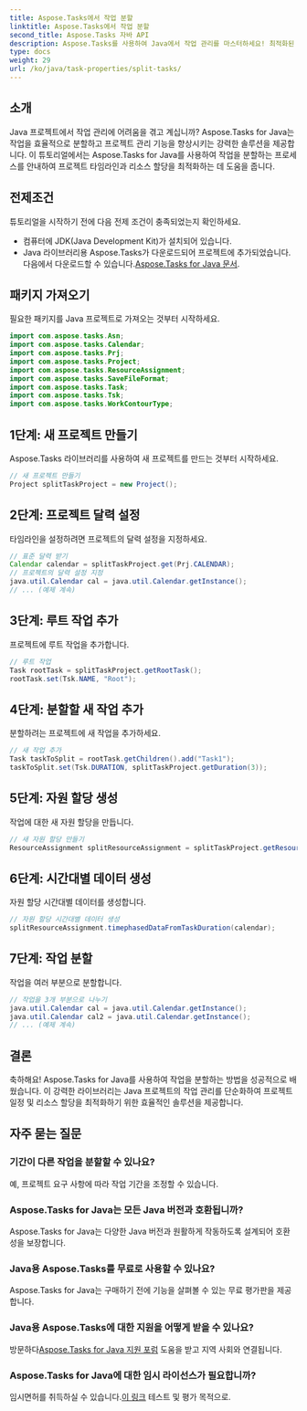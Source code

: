 ```yaml
---
title: Aspose.Tasks에서 작업 분할
linktitle: Aspose.Tasks에서 작업 분할
second_title: Aspose.Tasks 자바 API
description: Aspose.Tasks를 사용하여 Java에서 작업 관리를 마스터하세요! 최적화된 프로젝트 일정을 위해 작업을 효율적으로 분할하는 방법을 알아보세요. 지금 다운로드하세요!
type: docs
weight: 29
url: /ko/java/task-properties/split-tasks/
---
```

## 소개
Java 프로젝트에서 작업 관리에 어려움을 겪고 계십니까? Aspose.Tasks for Java는 작업을 효율적으로 분할하고 프로젝트 관리 기능을 향상시키는 강력한 솔루션을 제공합니다. 이 튜토리얼에서는 Aspose.Tasks for Java를 사용하여 작업을 분할하는 프로세스를 안내하여 프로젝트 타임라인과 리소스 할당을 최적화하는 데 도움을 줍니다.
## 전제조건
튜토리얼을 시작하기 전에 다음 전제 조건이 충족되었는지 확인하세요.
- 컴퓨터에 JDK(Java Development Kit)가 설치되어 있습니다.
-  Java 라이브러리용 Aspose.Tasks가 다운로드되어 프로젝트에 추가되었습니다. 다음에서 다운로드할 수 있습니다.[Aspose.Tasks for Java 문서](https://reference.aspose.com/tasks/java/).
## 패키지 가져오기
필요한 패키지를 Java 프로젝트로 가져오는 것부터 시작하세요.
```java
import com.aspose.tasks.Asn;
import com.aspose.tasks.Calendar;
import com.aspose.tasks.Prj;
import com.aspose.tasks.Project;
import com.aspose.tasks.ResourceAssignment;
import com.aspose.tasks.SaveFileFormat;
import com.aspose.tasks.Task;
import com.aspose.tasks.Tsk;
import com.aspose.tasks.WorkContourType;
```
## 1단계: 새 프로젝트 만들기
Aspose.Tasks 라이브러리를 사용하여 새 프로젝트를 만드는 것부터 시작하세요.
```java
// 새 프로젝트 만들기
Project splitTaskProject = new Project();
```
## 2단계: 프로젝트 달력 설정
타임라인을 설정하려면 프로젝트의 달력 설정을 지정하세요.
```java
// 표준 달력 받기
Calendar calendar = splitTaskProject.get(Prj.CALENDAR);
// 프로젝트의 달력 설정 지정
java.util.Calendar cal = java.util.Calendar.getInstance();
// ... (예제 계속)
```
## 3단계: 루트 작업 추가
프로젝트에 루트 작업을 추가합니다.
```java
// 루트 작업
Task rootTask = splitTaskProject.getRootTask();
rootTask.set(Tsk.NAME, "Root");
```
## 4단계: 분할할 새 작업 추가
분할하려는 프로젝트에 새 작업을 추가하세요.
```java
// 새 작업 추가
Task taskToSplit = rootTask.getChildren().add("Task1");
taskToSplit.set(Tsk.DURATION, splitTaskProject.getDuration(3));
```
## 5단계: 자원 할당 생성
작업에 대한 새 자원 할당을 만듭니다.
```java
// 새 자원 할당 만들기
ResourceAssignment splitResourceAssignment = splitTaskProject.getResourceAssignments().add(taskToSplit, null);
```
## 6단계: 시간대별 데이터 생성
자원 할당 시간대별 데이터를 생성합니다.
```java
// 자원 할당 시간대별 데이터 생성
splitResourceAssignment.timephasedDataFromTaskDuration(calendar);
```
## 7단계: 작업 분할
작업을 여러 부분으로 분할합니다.
```java
// 작업을 3개 부분으로 나누기
java.util.Calendar cal = java.util.Calendar.getInstance();
java.util.Calendar cal2 = java.util.Calendar.getInstance();
// ... (예제 계속)
```
## 결론
축하해요! Aspose.Tasks for Java를 사용하여 작업을 분할하는 방법을 성공적으로 배웠습니다. 이 강력한 라이브러리는 Java 프로젝트의 작업 관리를 단순화하여 프로젝트 일정 및 리소스 할당을 최적화하기 위한 효율적인 솔루션을 제공합니다.
## 자주 묻는 질문
### 기간이 다른 작업을 분할할 수 있나요?
예, 프로젝트 요구 사항에 따라 작업 기간을 조정할 수 있습니다.
### Aspose.Tasks for Java는 모든 Java 버전과 호환됩니까?
Aspose.Tasks for Java는 다양한 Java 버전과 원활하게 작동하도록 설계되어 호환성을 보장합니다.
### Java용 Aspose.Tasks를 무료로 사용할 수 있나요?
Aspose.Tasks for Java는 구매하기 전에 기능을 살펴볼 수 있는 무료 평가판을 제공합니다.
### Java용 Aspose.Tasks에 대한 지원을 어떻게 받을 수 있나요?
 방문하다[Aspose.Tasks for Java 지원 포럼](https://forum.aspose.com/c/tasks/15) 도움을 받고 지역 사회와 연결됩니다.
### Aspose.Tasks for Java에 대한 임시 라이선스가 필요합니까?
 임시면허를 취득하실 수 있습니다.[이 링크](https://purchase.aspose.com/temporary-license/) 테스트 및 평가 목적으로.